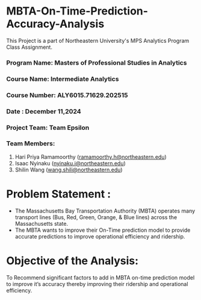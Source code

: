 # MBTA-On-Time-Prediction-Accuracy-Analysis
This Project is a part of Northeastern University's MPS Analytics Program Class Assignment. 

### **Program Name:** Masters of Professional Studies in Analytics 
### **Course Name:** Intermediate Analytics
### **Course Number:** ALY6015.71629.202515
### **Date :** December 11,2024
### Project Team: Team Epsilon 
### Team Members:
1. Hari Priya Ramamoorthy (ramamoorthy.h@northeastern.edu)
2. Isaac Nyinaku (nyinaku.i@northeastern.edu)
3. Shilin Wang (wang.shili@northeastern.edu)

# Problem Statement :
- The Massachusetts Bay Transportation Authority (MBTA) operates many transport lines (Bus, Red, Green, Orange, & Blue lines) across the Massachusetts state.
- The MBTA wants to improve their On-Time prediction model to provide accurate predictions to improve operational efficiency and ridership.

# Objective of the Analysis: 
To Recommend significant factors to add in MBTA on-time prediction model to improve it’s accuracy thereby improving their ridership and operational efficiency.


